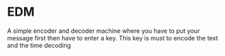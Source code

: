 # EDM
A simple encoder and decoder machine where you have to put your message first then have to enter a key. This key is must to encode the text and the time decoding
